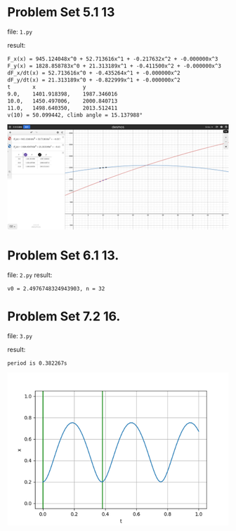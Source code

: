 # Problem Set 5.1 13

file: `1.py`

result: 
```
F_x(x) = 945.124048x^0 + 52.713616x^1 + -0.217632x^2 + -0.000000x^3
F_y(x) = 1828.858783x^0 + 21.313189x^1 + -0.411500x^2 + -0.000000x^3
dF_x/dt(x) = 52.713616x^0 + -0.435264x^1 + -0.000000x^2
dF_y/dt(x) = 21.313189x^0 + -0.822999x^1 + -0.000000x^2
t       x               y
9.0,    1401.918398,    1987.346016
10.0,   1450.497006,    2000.840713
11.0,   1498.640350,    2013.512411
v(10) = 50.099442, climb angle = 15.137988°
```

![](./image/1.png)

# Problem Set 6.1 13.

file: `2.py`
result: 
```
v0 = 2.4976748324943903, n = 32
```

# Problem Set 7.2 16. 

file: `3.py`

result: 
```
period is 0.382267s
```

![](./image/3.png)
